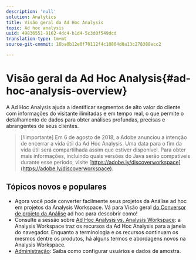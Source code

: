 ```yaml
---
description: 'null'
solution: Analytics
title: Visão geral da Ad Hoc Analysis
topic: Ad hoc analysis
uuid: 49836551-9162-4dc4-b1d4-5c3d0f549dcd
translation-type: tm+mt
source-git-commit: 16ba0b12e0f70112f4c10804d0a13c278388ecc2

---
```



# Visão geral da Ad Hoc Analysis{#ad-hoc-analysis-overview}

A Ad Hoc Analysis ajuda a identificar segmentos de alto valor do cliente com informações do visitante ilimitadas e em tempo real, o que permite o detalhamento de dados para obter análises profundas, precisas e abrangentes de seus clientes.

>[!Iimportante]
>Em 6 de agosto de 2018, a Adobe anunciou a intenção de encerrar a vida útil da Ad Hoc Analysis. Uma data para o fim da vida útil será compartilhada assim que estiver disponível. Para obter mais informações, incluindo quais versões do Java serão compatíveis durante esse período, visite [https://adobe.ly/discoverworkspace](https://adobe.ly/discoverworkspace).

## Tópicos novos e populares

* Agora você pode converter facilmente seus projetos da Análise ad hoc em projetos da Analysis Workspace. Vá para Visão geral [do Conversor de projeto da Análise](/help/analyze/ad-hoc-analysis/c-aha-project-converter/aha2aw-overview.md) ad hoc para descobrir como!
* Consulte a sessão sobre [Ad Hoc Analysis vs. Analysis Workspace](/help/analyze/analysis-workspace/adhocanalysis-vs-analysisworkspace.md): a Analysis Workspace traz os recursos da Ad Hoc Analysis para a janela do navegador. Enquanto a terminologia e os recursos continuam os mesmos dentre os produtos, há alguns termos e abordagens novos na Analysis Workspace.
* [Administração](/help/analyze/ad-hoc-analysis/c-administration.md): Saiba como configurar usuários e dados de amostra.
